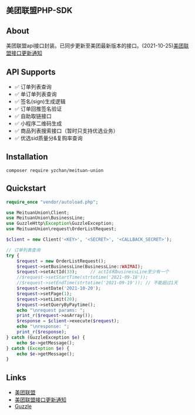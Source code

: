 美团联盟PHP-SDK
-----

## About

美团联盟api接口封装。已同步更新至美团最新版本的接口。(2021-10-25)[美团联盟接口更新通知](https://union.meituan.com/single/announcement/255)

## API Supports

- ✅ 订单列表查询
- ✅ 单订单列表查询
- ✅ 签名(sign)生成逻辑
- ✅ 订单回推签名验证
- ✅ 自助取链接口
- ✅ 小程序二维码生成
- ✅️ 商品列表搜索接口（暂时只支持优选业务）
- ✅️ 优选sid质量分&复购率查询

## Installation

```shell
composer require yzchan/meituan-union
```

## Quickstart

```php
require_once "vendor/autoload.php";

use MeituanUnion\Client;
use MeituanUnion\BusinessLine;
use GuzzleHttp\Exception\GuzzleException;
use MeituanUnion\request\OrderListRequest;

$client = new Client('<KEY>', '<SECRET>', '<CALLBACK_SECRET>');

// 订单列表查询
try {
    $request = new OrderListRequest();
    $request->setBusinessLine(BusinessLine::WAIMAI);
    $request->setActId(33);     // actId和businessLine至少有一个
    //$request->setStartTime(strtotime('2021-09-18'));
    //$request->setEndTime(strtotime('2021-09-19')); // 不能超过1天
    $request->setDate('2021-10-20');
    $request->setPage(1);
    $request->setLimit(20);
    $request->setQueryByPaytime();
    echo "\nrequest params: ";
    print_r($request->asArray());
    $response = $client->execute($request);
    echo "\nresponse: ";
    print_r($response);
} catch (GuzzleException $e) {
    echo $e->getMessage();
} catch (Exception $e) {
    echo $e->getMessage();
}
```

## Links

- [美团联盟](https://union.meituan.com/)
- [美团联盟接口更新通知](https://union.meituan.com/single/announcement/255)
- [Guzzle](https://github.com/guzzle/guzzle)
